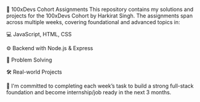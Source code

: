 📘 100xDevs Cohort Assignments
This repository contains my solutions and projects for the 100xDevs Cohort by Harkirat Singh. The assignments span across multiple weeks, covering foundational and advanced topics in:

💻 JavaScript, HTML, CSS

⚙️ Backend with Node.js & Express

🧪 Problem Solving

🛠️ Real-world Projects

📅 I'm committed to completing each week’s task to build a strong full-stack foundation and become internship/job ready in the next  3 months.
